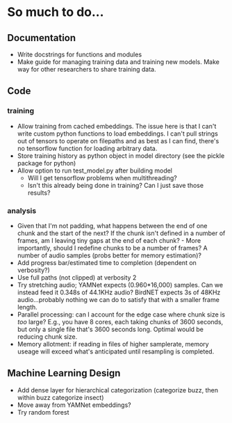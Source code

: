 # So much to do...
## Documentation
* Write docstrings for functions and modules
* Make guide for managing training data and training new models. Make way for other researchers to share training data.

## Code
### training
* Allow training from cached embeddings. The issue here is that I can't write custom python functions to load embeddings. I can't pull strings out of tensors to operate on filepaths and as best as I can find, there's no tensorflow function for loading arbitrary data.
* Store training history as python object in model directory (see the pickle package for python)
* Allow option to run test_model.py after building model
     - Will I get tensorflow problems when multithreading?
     - Isn't this already being done in training? Can I just save those results?

### analysis
* Given that I'm not padding, what happens between the end of one chunk and the start of the next? If the chunk isn't defined in a number of frames, am I leaving tiny gaps at the end of each chunk?
       - More importantly, should I redefine chunks to be a number of frames? A number of audio samples (probs better for memory estimation)?
* Add progress bar/estimated time to completion (dependent on verbosity?)
* Use full paths (not clipped) at verbosity 2
* Try stretching audio; YAMNet expects (0.960*16,000) samples. Can we instead feed it 0.348s of 44.1KHz audio? BirdNET expects 3s of 48KHz audio...probably nothing we can do to satisfy that with a smaller frame length.
* Parallel processing: can I account for the edge case where chunk size is _too_ large? E.g., you have 8 cores, each taking chunks of 3600 seconds, but only a single file that's 3600 seconds long. Optimal would be reducing chunk size.
* Memory allotment: if reading in files of higher samplerate, memory useage will exceed what's anticipated until resampling is completed.

## Machine Learning Design
* Add dense layer for hierarchical categorization (categorize buzz, then within buzz categorize insect)
* Move away from YAMNet embeddings?
* Try random forest
